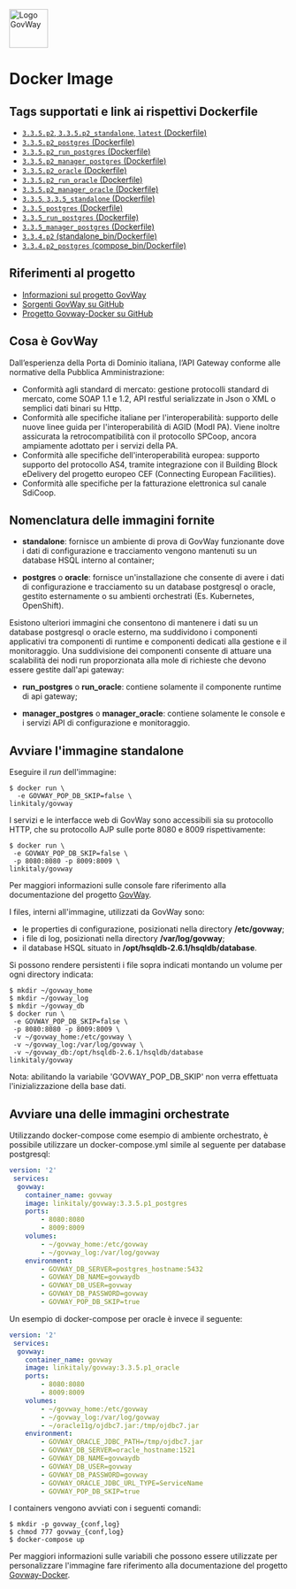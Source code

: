 <img height="70px" alt="Logo GovWay" src="https://govway.org/assets/images/gway_logo.svg">

# Docker Image


## Tags supportati e link ai rispettivi Dockerfile

* [`3.3.5.p2`, `3.3.5.p2_standalone`, `latest` (Dockerfile)](https://github.com/link-it/govway-docker/blob/gw_3.3.5.p2/govway/Dockerfile.govway)
* [`3.3.5.p2_postgres` (Dockerfile)](https://github.com/link-it/govway-docker/blob/gw_3.3.5.p2/govway/Dockerfile.govway)
* [`3.3.5.p2_run_postgres` (Dockerfile)](https://github.com/link-it/govway-docker/blob/gw_3.3.5.p2/govway/Dockerfile.govway)
* [`3.3.5.p2_manager_postgres` (Dockerfile)](https://github.com/link-it/govway-docker/blob/gw_3.3.5.p2/govway/Dockerfile.govway)
* [`3.3.5.p2_oracle` (Dockerfile)](https://github.com/link-it/govway-docker/blob/gw_3.3.5.p2/govway/Dockerfile.govway)
* [`3.3.5.p2_run_oracle` (Dockerfile)](https://github.com/link-it/govway-docker/blob/gw_3.3.5.p2/govway/Dockerfile.govway)
* [`3.3.5.p2_manager_oracle` (Dockerfile)](https://github.com/link-it/govway-docker/blob/gw_3.3.5.p2/govway/Dockerfile.govway)
* [`3.3.5`, `3.3.5_standalone` (Dockerfile)](https://github.com/link-it/govway-docker/blob/gw_3.3.5/govway/Dockerfile.govway)
* [`3.3.5_postgres` (Dockerfile)](https://github.com/link-it/govway-docker/blob/gw_3.3.5/govway/Dockerfile.govway)
* [`3.3.5_run_postgres` (Dockerfile)](https://github.com/link-it/govway-docker/blob/gw_3.3.5/govway/Dockerfile.govway)
* [`3.3.5_manager_postgres` (Dockerfile)](https://github.com/link-it/govway-docker/blob/gw_3.3.5/govway/Dockerfile.govway)
* [`3.3.4.p2` (standalone_bin/Dockerfile)](https://github.com/link-it/govway-docker/blob/gw_3.3.4.p2/standalone_bin/Dockerfile)
* [`3.3.4.p2_postgres` (compose_bin/Dockerfile)](https://github.com/link-it/govway-docker/blob/gw_3.3.4.p2/compose_bin/Dockerfile)

## Riferimenti al progetto
* [Informazioni sul progetto GovWay](https://govway.org/)
* [Sorgenti GovWay su GitHub](https://github.com/link-it/govway)
* [Progetto Govway-Docker su GitHub](https://github.com/link-it/govway-docker)

## Cosa è GovWay
Dall’esperienza della Porta di Dominio italiana, l’API Gateway conforme alle normative della Pubblica Amministrazione:

* Conformità agli standard di mercato: gestione protocolli standard di mercato, come SOAP 1.1 e 1.2, API restful serializzate in Json o XML o semplici dati binari su Http.
* Conformità alle specifiche italiane per l'interoperabilità: supporto delle nuove linee guida per l'interoperabilità di AGID (ModI PA). Viene inoltre assicurata la retrocompatibilità con il protocollo SPCoop, ancora ampiamente adottato per i servizi della PA.
* Conformità alle specifiche dell'interoperabilità europea: supporto supporto del protocollo AS4, tramite integrazione con il Building Block eDelivery del progetto europeo CEF (Connecting European Facilities).
* Conformità alle specifiche per la fatturazione elettronica sul canale SdiCoop.



## Nomenclatura delle immagini fornite

- **standalone**: fornisce un ambiente di prova di GovWay funzionante dove i dati di configurazione e tracciamento vengono mantenuti su un database HSQL interno al container;

- **postgres** o **oracle**: fornisce un'installazione che consente di avere i dati di configurazione e tracciamento su un database postgresql o oracle, gestito esternamente o su ambienti orchestrati (Es. Kubernetes, OpenShift).

Esistono ulteriori immagini che consentono di mantenere i dati su un database postgresql o oracle esterno, ma suddividono i componenti applicativi tra componenti di runtime e componenti dedicati alla gestione e il monitoraggio. Una suddivisione dei componenti consente di attuare una scalabilità dei nodi run proporzionata alla mole di richieste che devono essere gestite dall'api gateway:

- **run_postgres** o **run_oracle**: contiene solamente il componente runtime di api gateway;

- **manager_postgres** o **manager_oracle**: contiene solamente le console e i servizi API di configurazione e monitoraggio.


## Avviare l'immagine standalone

Eseguire il _run_ dell'immagine:

```console 
$ docker run \
  -e GOVWAY_POP_DB_SKIP=false \
linkitaly/govway
```

I servizi e le interfacce web di GovWay sono accessibili sia su protocollo HTTP, che su protocollo AJP sulle porte 8080 e 8009 rispettivamente:

```console 
$ docker run \
 -e GOVWAY_POP_DB_SKIP=false \
 -p 8080:8080 -p 8009:8009 \
linkitaly/govway
```

Per maggiori informazioni sulle console fare riferimento alla documentazione del progetto [GovWay](https://govway.org/documentazione/).

I files, interni all'immagine, utilizzati da GovWay sono: 
- le properties di configurazione, posizionati nella directory **/etc/govway**;
- i file di log, posizionati nella directory **/var/log/govway**;
- il database HSQL situato in **/opt/hsqldb-2.6.1/hsqldb/database**.

Si possono rendere persistenti i file sopra indicati montando un volume per ogni directory indicata:

```console 
$ mkdir ~/govway_home
$ mkdir ~/govway_log
$ mkdir ~/govway_db
$ docker run \
 -e GOVWAY_POP_DB_SKIP=false \
 -p 8080:8080 -p 8009:8009 \
 -v ~/govway_home:/etc/govway \
 -v ~/govway_log:/var/log/govway \
 -v ~/govway_db:/opt/hsqldb-2.6.1/hsqldb/database
linkitaly/govway
```
Nota: abilitando la variabile 'GOVWAY_POP_DB_SKIP' non verra effettuata l'inizializzazione della base dati.


## Avviare una delle immagini orchestrate

Utilizzando docker-compose come esempio di ambiente orchestrato, è possibile utilizzare un docker-compose.yml simile al seguente per database postgresql:

```yaml
version: '2'
 services:
  govway:
    container_name: govway
    image: linkitaly/govway:3.3.5.p1_postgres
    ports:
        - 8080:8080
        - 8009:8009
    volumes:
        - ~/govway_home:/etc/govway
        - ~/govway_log:/var/log/govway
    environment:
        - GOVWAY_DB_SERVER=postgres_hostname:5432
        - GOVWAY_DB_NAME=govwaydb
        - GOVWAY_DB_USER=govway
        - GOVWAY_DB_PASSWORD=govway
        - GOVWAY_POP_DB_SKIP=true
```

Un esempio di docker-compose per oracle è invece il seguente:

```yaml
version: '2'
 services:
  govway:
    container_name: govway
    image: linkitaly/govway:3.3.5.p1_oracle
    ports:
        - 8080:8080
        - 8009:8009
    volumes:
        - ~/govway_home:/etc/govway
        - ~/govway_log:/var/log/govway
        - ~/oracle11g/ojdbc7.jar:/tmp/ojdbc7.jar
    environment:
        - GOVWAY_ORACLE_JDBC_PATH=/tmp/ojdbc7.jar
        - GOVWAY_DB_SERVER=oracle_hostname:1521
        - GOVWAY_DB_NAME=govwaydb
        - GOVWAY_DB_USER=govway
        - GOVWAY_DB_PASSWORD=govway
        - GOVWAY_ORACLE_JDBC_URL_TYPE=ServiceName
        - GOVWAY_POP_DB_SKIP=true
```


I containers vengono avviati con i seguenti comandi:

```console
$ mkdir -p govway_{conf,log}
$ chmod 777 govway_{conf,log}
$ docker-compose up
```

Per maggiori informazioni sulle variabili che possono essere utilizzate per personalizzare l'immagine fare riferimento alla documentazione del progetto [Govway-Docker](https://github.com/link-it/govway-docker).
